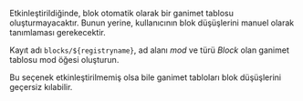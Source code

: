 Etkinleştirildiğinde, blok otomatik olarak bir ganimet tablosu oluşturmayacaktır. Bunun yerine, kullanıcının blok düşüşlerini manuel olarak tanımlaması gerekecektir.

Kayıt adı `blocks/${registryname}`, ad alanı _mod_ ve türü _Block_ olan ganimet tablosu mod öğesi oluşturun.

Bu seçenek etkinleştirilmemiş olsa bile ganimet tabloları blok düşüşlerini geçersiz kılabilir.